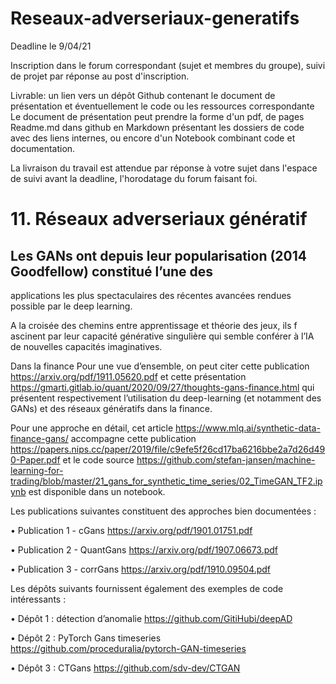 # Reseaux-adverseriaux-generatifs

Deadline le 9/04/21

Inscription dans le forum correspondant (sujet et membres du groupe), suivi de projet par réponse au post d'inscription.

Livrable: un lien vers un dépôt Github contenant le document de présentation et éventuellement le code ou les ressources correspondante
Le document de présentation peut prendre la forme d'un pdf, de pages Readme.md dans github en Markdown présentant les dossiers de code avec des liens internes, ou encore d'un Notebook combinant code et documentation.

La livraison du travail est attendue par réponse à votre sujet dans l'espace de suivi avant la deadline, l'horodatage du forum faisant foi.


# 11. Réseaux adverseriaux génératif

## Les GANs ont depuis leur popularisation (2014 Goodfellow) constitué l’une des
applications les plus spectaculaires des récentes avancées rendues possible par le deep learning.

A la croisée des chemins entre apprentissage et théorie des jeux, ils f
ascinent par leur capacité générative singulière qui semble conférer à l’IA de nouvelles capacités
imaginatives.



Dans la finance
Pour une vue d’ensemble, on peut citer cette publication https://arxiv.org/pdf/1911.05620.pdf et cette présentation https://gmarti.gitlab.io/quant/2020/09/27/thoughts-gans-finance.html qui présentent respectivement l’utilisation du deep-learning (et notamment des GANs) et des
réseaux génératifs dans la finance.

Pour une approche en détail, cet article https://www.mlq.ai/synthetic-data-finance-gans/ accompagne cette publication https://papers.nips.cc/paper/2019/file/c9efe5f26cd17ba6216bbe2a7d26d490-Paper.pdf et le code source https://github.com/stefan-jansen/machine-learning-for-trading/blob/master/21_gans_for_synthetic_time_series/02_TimeGAN_TF2.ipynb
est disponible dans un notebook.

Les publications suivantes constituent des approches bien documentées :

• Publication 1 - cGans https://arxiv.org/pdf/1901.01751.pdf

• Publication 2 - QuantGans https://arxiv.org/pdf/1907.06673.pdf

• Publication 3 - corrGans https://arxiv.org/pdf/1910.09504.pdf

Les dépôts suivants fournissent également des exemples de code intéressants :

• Dépôt 1 : détection d’anomalie https://github.com/GitiHubi/deepAD

• Dépôt 2 : PyTorch Gans timeseries https://github.com/proceduralia/pytorch-GAN-timeseries

• Dépôt 3 : CTGans https://github.com/sdv-dev/CTGAN


